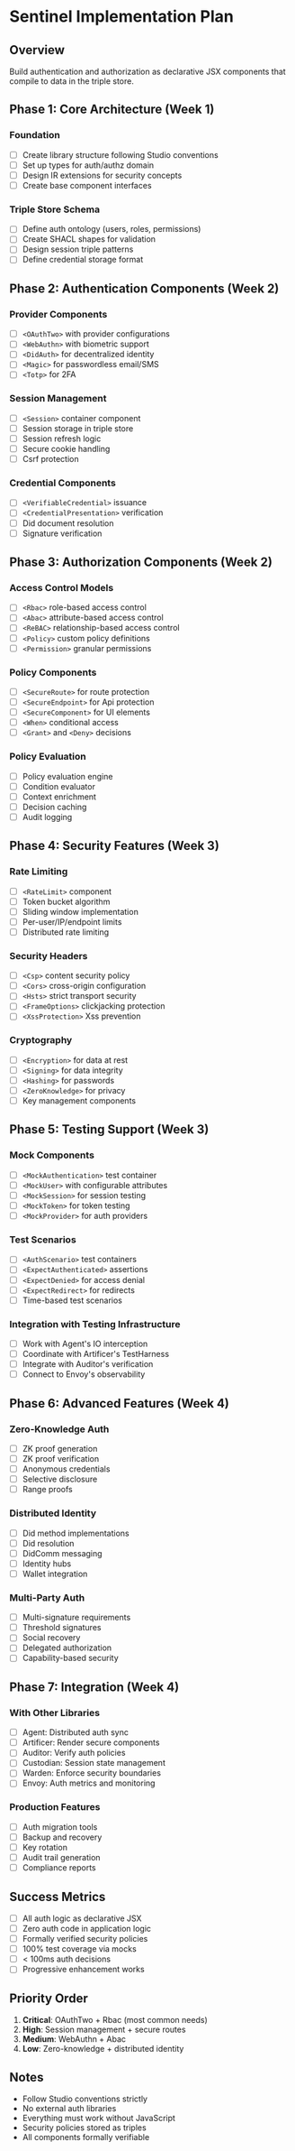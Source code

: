 # Sentinel Implementation Plan

## Overview

Build authentication and authorization as declarative JSX components that compile to data in the triple store.

## Phase 1: Core Architecture (Week 1)

### Foundation

- [ ] Create library structure following Studio conventions
- [ ] Set up types for auth/authz domain
- [ ] Design IR extensions for security concepts
- [ ] Create base component interfaces

### Triple Store Schema

- [ ] Define auth ontology (users, roles, permissions)
- [ ] Create SHACL shapes for validation
- [ ] Design session triple patterns
- [ ] Define credential storage format

## Phase 2: Authentication Components (Week 2)

### Provider Components

- [ ] `<OAuthTwo>` with provider configurations
- [ ] `<WebAuthn>` with biometric support
- [ ] `<DidAuth>` for decentralized identity
- [ ] `<Magic>` for passwordless email/SMS
- [ ] `<Totp>` for 2FA

### Session Management

- [ ] `<Session>` container component
- [ ] Session storage in triple store
- [ ] Session refresh logic
- [ ] Secure cookie handling
- [ ] Csrf protection

### Credential Components

- [ ] `<VerifiableCredential>` issuance
- [ ] `<CredentialPresentation>` verification
- [ ] Did document resolution
- [ ] Signature verification

## Phase 3: Authorization Components (Week 2)

### Access Control Models

- [ ] `<Rbac>` role-based access control
- [ ] `<Abac>` attribute-based access control
- [ ] `<ReBAC>` relationship-based access control
- [ ] `<Policy>` custom policy definitions
- [ ] `<Permission>` granular permissions

### Policy Components

- [ ] `<SecureRoute>` for route protection
- [ ] `<SecureEndpoint>` for Api protection
- [ ] `<SecureComponent>` for UI elements
- [ ] `<When>` conditional access
- [ ] `<Grant>` and `<Deny>` decisions

### Policy Evaluation

- [ ] Policy evaluation engine
- [ ] Condition evaluator
- [ ] Context enrichment
- [ ] Decision caching
- [ ] Audit logging

## Phase 4: Security Features (Week 3)

### Rate Limiting

- [ ] `<RateLimit>` component
- [ ] Token bucket algorithm
- [ ] Sliding window implementation
- [ ] Per-user/IP/endpoint limits
- [ ] Distributed rate limiting

### Security Headers

- [ ] `<Csp>` content security policy
- [ ] `<Cors>` cross-origin configuration
- [ ] `<Hsts>` strict transport security
- [ ] `<FrameOptions>` clickjacking protection
- [ ] `<XssProtection>` Xss prevention

### Cryptography

- [ ] `<Encryption>` for data at rest
- [ ] `<Signing>` for data integrity
- [ ] `<Hashing>` for passwords
- [ ] `<ZeroKnowledge>` for privacy
- [ ] Key management components

## Phase 5: Testing Support (Week 3)

### Mock Components

- [ ] `<MockAuthentication>` test container
- [ ] `<MockUser>` with configurable attributes
- [ ] `<MockSession>` for session testing
- [ ] `<MockToken>` for token testing
- [ ] `<MockProvider>` for auth providers

### Test Scenarios

- [ ] `<AuthScenario>` test containers
- [ ] `<ExpectAuthenticated>` assertions
- [ ] `<ExpectDenied>` for access denial
- [ ] `<ExpectRedirect>` for redirects
- [ ] Time-based test scenarios

### Integration with Testing Infrastructure

- [ ] Work with Agent's IO interception
- [ ] Coordinate with Artificer's TestHarness
- [ ] Integrate with Auditor's verification
- [ ] Connect to Envoy's observability

## Phase 6: Advanced Features (Week 4)

### Zero-Knowledge Auth

- [ ] ZK proof generation
- [ ] ZK proof verification
- [ ] Anonymous credentials
- [ ] Selective disclosure
- [ ] Range proofs

### Distributed Identity

- [ ] Did method implementations
- [ ] Did resolution
- [ ] DidComm messaging
- [ ] Identity hubs
- [ ] Wallet integration

### Multi-Party Auth

- [ ] Multi-signature requirements
- [ ] Threshold signatures
- [ ] Social recovery
- [ ] Delegated authorization
- [ ] Capability-based security

## Phase 7: Integration (Week 4)

### With Other Libraries

- [ ] Agent: Distributed auth sync
- [ ] Artificer: Render secure components
- [ ] Auditor: Verify auth policies
- [ ] Custodian: Session state management
- [ ] Warden: Enforce security boundaries
- [ ] Envoy: Auth metrics and monitoring

### Production Features

- [ ] Auth migration tools
- [ ] Backup and recovery
- [ ] Key rotation
- [ ] Audit trail generation
- [ ] Compliance reports

## Success Metrics

- [ ] All auth logic as declarative JSX
- [ ] Zero auth code in application logic
- [ ] Formally verified security policies
- [ ] 100% test coverage via mocks
- [ ] < 100ms auth decisions
- [ ] Progressive enhancement works

## Priority Order

1. **Critical**: OAuthTwo + Rbac (most common needs)
2. **High**: Session management + secure routes
3. **Medium**: WebAuthn + Abac
4. **Low**: Zero-knowledge + distributed identity

## Notes

- Follow Studio conventions strictly
- No external auth libraries
- Everything must work without JavaScript
- Security policies stored as triples
- All components formally verifiable
